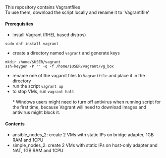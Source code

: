 This repository contains Vagrantfiles  
To use them, download the script locally and rename it to 'Vagrantifile' 

#### Prerequisites
- install Vagrant (RHEL based distros)
```
sudo dnf install vagrant
```
- create a directory named ```vagrant``` and generate keys
```
mkdir /home/$USER/vagrant
ssh-keygen -P '' -q -f /home/$USER/vagrant/vg_box
```
- rename one of the vagarnt files to ```Vagrantfile``` and place it in the directory
- run the script
```vagrant up```
- to stop VMs, run
```vagrant halt```  
\
\* Windows users might need to turn off antivirus when running script for the first time, because Vagrant will need to download images and antivirus might block it.

#### Contents
- ansible_nodes_2: create 2 VMs with static IPs on bridge adapter, 1GB RAM and 1CPU
- simple_nodes_2: create 2 VMs with static IPs on host-only adapter and NAT, 1GB RAM and 1CPU

